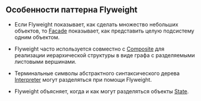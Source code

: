 ## Особенности паттерна Flyweight

* Если Flyweight показывает, как сделать множество небольших объектов,
то [Facade] показывает, как представить целую подсистему одним объектом.

* Flyweight часто используется совместно с [Composite] для реализации иерархической
структуры в виде графа с разделяемыми листовыми вершинами.

* Терминальные символы абстрактного синтаксического дерева [Interpreter] могут разделяться при помощи Flyweight.

* Flyweight объясняет, когда и как могут разделяться объекты [State].

[Facade]: https://github.com/AlvinGames/design-patterns-cpp/tree/master/Structural%20Patterns/Facade
[Composite]: https://github.com/AlvinGames/design-patterns-cpp/tree/master/Structural%20Patterns/Composite
[Interpreter]: https://github.com/AlvinGames/design-patterns-cpp/tree/master/Behavioral%20Patterns/Interpreter
[State]: https://github.com/AlvinGames/design-patterns-cpp/tree/master/Behavioral%20Patterns/State

